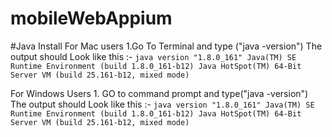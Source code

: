 # mobileWebAppium

#Java Install
  For Mac users 
      1.Go To Terminal and type ("java -version")
        The output should Look like this :- ```java version "1.8.0_161"
Java(TM) SE Runtime Environment (build 1.8.0_161-b12)
Java HotSpot(TM) 64-Bit Server VM (build 25.161-b12, mixed mode)```

  For Windows Users
      1. GO to command prompt and type("java -version")
        The output should Look like this :- ```java version "1.8.0_161"
Java(TM) SE Runtime Environment (build 1.8.0_161-b12)
Java HotSpot(TM) 64-Bit Server VM (build 25.161-b12, mixed mode)```

